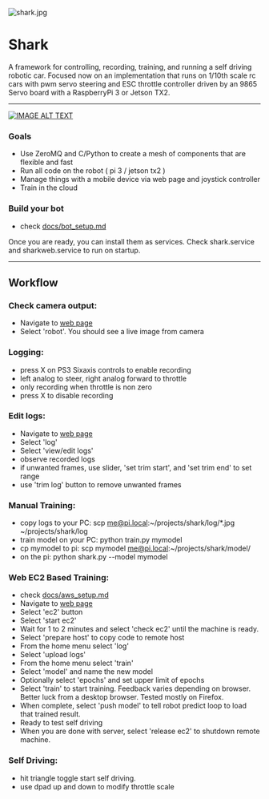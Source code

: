![shark.jpg](https://github.com/tawnkramer/shark/blob/master/web/img/shark.jpg)

# Shark #

A framework for controlling, recording, training, and running a self driving robotic car. Focused now on an implementation that runs on 1/10th scale rc cars with pwm servo steering and ESC throttle controller driven by an 9865 Servo board with a RaspberryPi 3 or Jetson TX2.

---
[![IMAGE ALT TEXT](https://img.youtube.com/vi/EWDvgN8rauk/0.jpg)](https://www.youtube.com/watch?v=EWDvgN8rauk "shark video")

### Goals ###

* Use ZeroMQ and C/Python to create a mesh of components that are flexible and fast 
* Run all code on the robot ( pi 3 / jetson tx2 )
* Manage things with a mobile device via web page and joystick controller
* Train in the cloud

### Build your bot ###
* check [docs/bot_setup.md](https://github.com/tawnkramer/shark/blob/master/docs/bot_setup.md)

Once you are ready, you can install them as services. 
Check shark.service and sharkweb.service to run on startup.

---
## Workflow ##

### Check camera output: ###
* Navigate to [web page](http://raspberrypi.local:8080)
* Select 'robot'. You should see a live image from camera

### Logging: ###
* press X on PS3 Sixaxis controls to enable recording
* left analog to steer, right analog forward to throttle
* only recording when throttle is non zero
* press X to disable recording

### Edit logs: ###
* Navigate to [web page](http://raspberrypi.local:8080)
* Select 'log'
* Select 'view/edit logs'
* observe recorded logs
* if unwanted frames, use slider, 'set trim start', and 'set trim end' to set range
* use 'trim log' button to remove unwanted frames

### Manual Training: ###
* copy logs to your PC: scp me@pi.local:~/projects/shark/log/*.jpg ~/projects/shark/log
* train model on your PC: python train.py mymodel
* cp mymodel to pi: scp mymodel me@pi.local:~/projects/shark/model/
* on the pi: python shark.py --model mymodel

### Web EC2 Based Training: ###
* check [docs/aws_setup.md](https://github.com/tawnkramer/shark/blob/master/docs/aws_setup.md)
* Navigate to [web page](http://raspberrypi.local:8080)
* Select 'ec2' button
* Select 'start ec2'
* Wait for 1 to 2 minutes and select 'check ec2' until the machine is ready.
* Select 'prepare host' to copy code to remote host
* From the home menu select 'log'
* Select 'upload logs'
* From the home menu select 'train'
* Select 'model' and name the new model
* Optionally select 'epochs' and set upper limit of epochs
* Select 'train' to start training. Feedback varies depending on browser. Better luck from a desktop browser. Tested mostly on Firefox.
* When complete, select 'push model' to tell robot predict loop to load that trained result.
* Ready to test self driving
* When you are done with server, select 'release ec2' to shutdown remote machine.

### Self Driving: ###
* hit triangle toggle start self driving.
* use dpad up and down to modify throttle scale

